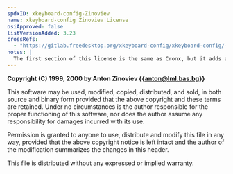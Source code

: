 ```yaml
---
spdxID: xkeyboard-config-Zinoviev
name: xkeyboard-config Zinoviev License
osiApproved: false
listVersionAdded: 3.23
crossRefs: 
  - "https://gitlab.freedesktop.org/xkeyboard-config/xkeyboard-config/-/blob/master/COPYING?ref_type=heads#L178"
notes: |
  The first section of this license is the same as Cronx, but it adds a second part and short warranty disclaimer.
---
```


**Copyright (C) 1999, 2000 by Anton Zinoviev {{anton@lml.bas.bg}}**

This software may be used, modified, copied, distributed, and sold, in both source and binary form provided that the above copyright and these terms are retained. Under no circumstances is the author responsible for the proper functioning of this software, nor does the author assume any responsibility for damages incurred with its use.

Permission is granted to anyone to use, distribute and modify this file in any way, provided that the above copyright notice is left intact and the author of the modification summarizes the changes in this header.

This file is distributed without any expressed or implied warranty.
